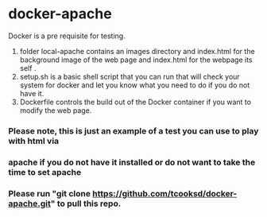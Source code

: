 # docker-apache
Docker is a pre requisite for testing. 

1. folder local-apache contains an images directory and index.html
for the background image of the web page and index.html for the 
webpage its self . 
2. setup.sh is a basic shell script that you can run that will check
your system for docker and let you know what you need to do if you do not have it. 
3. Dockerfile controls the build out of the Docker container if you want to modify
the web page. 

### Please note, this is just an example of a test you can use to play with html via
### apache if you do not have it installed or do not want to take the time to set apache 
### Please run "git clone https://github.com/tcooksd/docker-apache.git" to pull this repo.  
